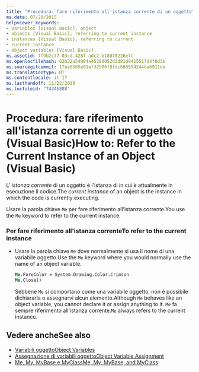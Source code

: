 ```yaml
---
title: "Procedura: fare riferimento all'istanza corrente di un oggetto"
ms.date: 07/20/2015
helpviewer_keywords:
- variables [Visual Basic], object
- objects [Visual Basic], referring to current instance
- instances [Visual Basic], referring to current
- current instance
- object variables [Visual Basic]
ms.assetid: 7f9b2c77-03cd-428f-adc2-b18070226e7c
ms.openlocfilehash: 62b22a54904a45380052d3d81d9415517d4f8d3b
ms.sourcegitcommit: 17ee6605e01ef32506f8fdc686954244ba6911de
ms.translationtype: MT
ms.contentlocale: it-IT
ms.lasthandoff: 11/22/2019
ms.locfileid: "74346888"
---
```

# <a name="how-to-refer-to-the-current-instance-of-an-object-visual-basic"></a><span data-ttu-id="199e2-102">Procedura: fare riferimento all'istanza corrente di un oggetto (Visual Basic)</span><span class="sxs-lookup"><span data-stu-id="199e2-102">How to: Refer to the Current Instance of an Object (Visual Basic)</span></span>
<span data-ttu-id="199e2-103">L' *istanza corrente* di un oggetto è l'istanza di in cui è attualmente in esecuzione il codice.</span><span class="sxs-lookup"><span data-stu-id="199e2-103">The *current instance* of an object is the instance in which the code is currently executing.</span></span>  
  
 <span data-ttu-id="199e2-104">Usare la parola chiave `Me` per fare riferimento all'istanza corrente.</span><span class="sxs-lookup"><span data-stu-id="199e2-104">You use the `Me` keyword to refer to the current instance.</span></span>  
  
### <a name="to-refer-to-the-current-instance"></a><span data-ttu-id="199e2-105">Per fare riferimento all'istanza corrente</span><span class="sxs-lookup"><span data-stu-id="199e2-105">To refer to the current instance</span></span>  
  
- <span data-ttu-id="199e2-106">Usare la parola chiave `Me` dove normalmente si usa il nome di una variabile oggetto.</span><span class="sxs-lookup"><span data-stu-id="199e2-106">Use the `Me` keyword where you would normally use the name of an object variable.</span></span>  
  
    ```vb  
    Me.ForeColor = System.Drawing.Color.Crimson  
    Me.Close()  
    ```  
  
     <span data-ttu-id="199e2-107">Sebbene `Me` si comportano come una variabile oggetto, non è possibile dichiararla o assegnarvi alcun elemento.</span><span class="sxs-lookup"><span data-stu-id="199e2-107">Although `Me` behaves like an object variable, you cannot declare it or assign anything to it.</span></span> <span data-ttu-id="199e2-108">`Me` fa sempre riferimento all'istanza corrente.</span><span class="sxs-lookup"><span data-stu-id="199e2-108">`Me` always refers to the current instance.</span></span>  
  
## <a name="see-also"></a><span data-ttu-id="199e2-109">Vedere anche</span><span class="sxs-lookup"><span data-stu-id="199e2-109">See also</span></span>

- [<span data-ttu-id="199e2-110">Variabili oggetto</span><span class="sxs-lookup"><span data-stu-id="199e2-110">Object Variables</span></span>](../../../../visual-basic/programming-guide/language-features/variables/object-variables.md)
- [<span data-ttu-id="199e2-111">Assegnazione di variabili oggetto</span><span class="sxs-lookup"><span data-stu-id="199e2-111">Object Variable Assignment</span></span>](../../../../visual-basic/programming-guide/language-features/variables/object-variable-assignment.md)
- [<span data-ttu-id="199e2-112">Me, My, MyBase e MyClass</span><span class="sxs-lookup"><span data-stu-id="199e2-112">Me, My, MyBase, and MyClass</span></span>](../../../../visual-basic/programming-guide/program-structure/me-my-mybase-and-myclass.md)
